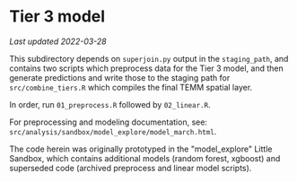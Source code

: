 # Tier 3 model 

_Last updated 2022-03-28_  

This subdirectory depends on `superjoin.py` output in the `staging_path`, and contains two scripts which preprocess data for the Tier 3 model, and then generate predictions and write those to the staging path for `src/combine_tiers.R` which compiles the final TEMM spatial layer. 

In order, run `01_preprocess.R` followed by `02_linear.R`.  

For preprocessing and modeling documentation, see: `src/analysis/sandbox/model_explore/model_march.html`.  

The code herein was originally prototyped in the "model_explore" Little Sandbox, which contains additional models (random forest, xgboost) and superseded code (archived preprocess and linear model scripts).
